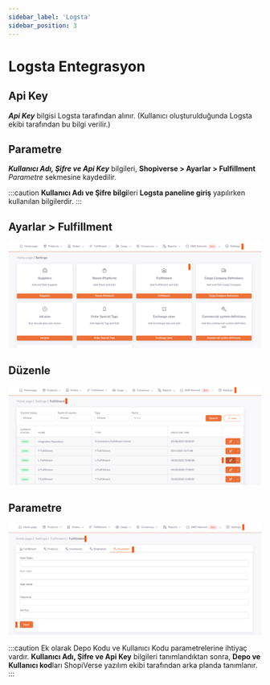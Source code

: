 ```yaml
---
sidebar_label: 'Logsta'
sidebar_position: 3
---
```


# Logsta Entegrasyon

## Api Key

***Api Key*** bilgisi Logsta tarafından alınır. (Kullanıcı oluşturulduğunda Logsta ekibi tarafından bu bilgi verilir.)

## Parametre

***Kullanıcı Adı, Şifre ve Api Key*** bilgileri, **Shopiverse > Ayarlar > Fulfillment**  *Parametre* sekmesine kaydedilir. 

:::caution
**Kullanıcı Adı ve Şifre bilgi**leri **Logsta paneline giriş** yapılırken kullanılan bilgilerdir.
:::

## Ayarlar > Fulfillment

![Logsta](../../dashboard/fullfillment-entegration/img/Logsta.png)

## Düzenle

![LogstaEdit](../../dashboard/fullfillment-entegration/img/LogstaEdit.png)

## Parametre

![LogstaEditParameter](../../dashboard/fullfillment-entegration/img/LogstaEditParameter.png)

:::caution
Ek olarak Depo Kodu ve Kullanıcı Kodu parametrelerine ihtiyaç vardır. **Kullanıcı Adı, Şifre ve Api Key** bilgileri tanımlandıktan sonra, **Depo ve Kullanıcı kod**ları ShopiVerse yazılım ekibi tarafından arka planda tanımlanır. 
:::


 